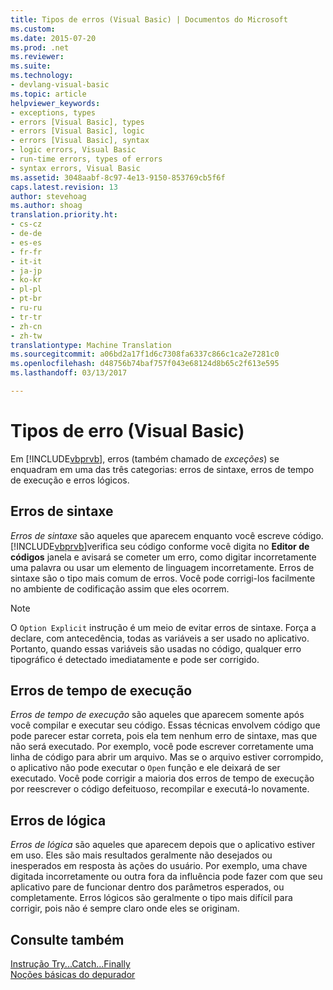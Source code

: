 ```yaml
---
title: Tipos de erros (Visual Basic) | Documentos do Microsoft
ms.custom: 
ms.date: 2015-07-20
ms.prod: .net
ms.reviewer: 
ms.suite: 
ms.technology:
- devlang-visual-basic
ms.topic: article
helpviewer_keywords:
- exceptions, types
- errors [Visual Basic], types
- errors [Visual Basic], logic
- errors [Visual Basic], syntax
- logic errors, Visual Basic
- run-time errors, types of errors
- syntax errors, Visual Basic
ms.assetid: 3048aabf-8c97-4e13-9150-853769cb5f6f
caps.latest.revision: 13
author: stevehoag
ms.author: shoag
translation.priority.ht:
- cs-cz
- de-de
- es-es
- fr-fr
- it-it
- ja-jp
- ko-kr
- pl-pl
- pt-br
- ru-ru
- tr-tr
- zh-cn
- zh-tw
translationtype: Machine Translation
ms.sourcegitcommit: a06bd2a17f1d6c7308fa6337c866c1ca2e7281c0
ms.openlocfilehash: d48756b74baf757f043e68124d8b65c2f613e595
ms.lasthandoff: 03/13/2017

---
```

# <a name="error-types-visual-basic"></a>Tipos de erro (Visual Basic)
Em [!INCLUDE[vbprvb](../../../csharp/programming-guide/concepts/linq/includes/vbprvb_md.md)], erros (também chamado de *exceções*) se enquadram em uma das três categorias: erros de sintaxe, erros de tempo de execução e erros lógicos.  
  
## <a name="syntax-errors"></a>Erros de sintaxe  
 *Erros de sintaxe* são aqueles que aparecem enquanto você escreve código. [!INCLUDE[vbprvb](../../../csharp/programming-guide/concepts/linq/includes/vbprvb_md.md)]verifica seu código conforme você digita no **Editor de códigos** janela e avisará se cometer um erro, como digitar incorretamente uma palavra ou usar um elemento de linguagem incorretamente. Erros de sintaxe são o tipo mais comum de erros. Você pode corrigi-los facilmente no ambiente de codificação assim que eles ocorrem.  
  
> [!NOTE]
>  O `Option Explicit` instrução é um meio de evitar erros de sintaxe. Força a declare, com antecedência, todas as variáveis a ser usado no aplicativo. Portanto, quando essas variáveis são usadas no código, qualquer erro tipográfico é detectado imediatamente e pode ser corrigido.  
  
## <a name="run-time-errors"></a>Erros de tempo de execução  
 *Erros de tempo de execução* são aqueles que aparecem somente após você compilar e executar seu código. Essas técnicas envolvem código que pode parecer estar correta, pois ela tem nenhum erro de sintaxe, mas que não será executado. Por exemplo, você pode escrever corretamente uma linha de código para abrir um arquivo. Mas se o arquivo estiver corrompido, o aplicativo não pode executar o `Open` função e ele deixará de ser executado. Você pode corrigir a maioria dos erros de tempo de execução por reescrever o código defeituoso, recompilar e executá-lo novamente.  
  
## <a name="logic-errors"></a>Erros de lógica  
 *Erros de lógica* são aqueles que aparecem depois que o aplicativo estiver em uso. Eles são mais resultados geralmente não desejados ou inesperados em resposta às ações do usuário. Por exemplo, uma chave digitada incorretamente ou outra fora da influência pode fazer com que seu aplicativo pare de funcionar dentro dos parâmetros esperados, ou completamente. Erros lógicos são geralmente o tipo mais difícil para corrigir, pois não é sempre claro onde eles se originam.  
  
## <a name="see-also"></a>Consulte também  
 [Instrução Try...Catch...Finally](../../../visual-basic/language-reference/statements/try-catch-finally-statement.md)   
 [Noções básicas do depurador](https://docs.microsoft.com/visualstudio/debugger/debugger-basics)

